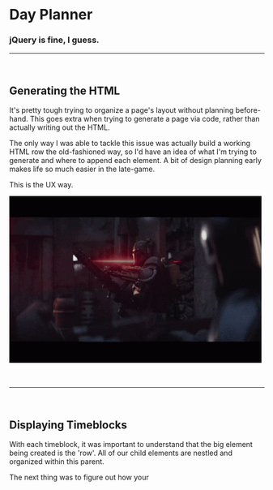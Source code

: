 <br>

# Day Planner


### jQuery is fine, I guess.

---
<br>

## Generating the HTML

It's pretty tough trying to organize a page's layout without planning before-hand.  This goes extra when trying to generate a page via code, rather than actually writing out the HTML.

The only way I was able to tackle this issue was actually build a working HTML row the old-fashioned way, so I'd have an idea of what I'm trying to generate and where to append each element.  A bit of design planning early makes life so much easier in the late-game.

This is the UX way.


![](../Assets/thisIsTheWay.gif)


<br>

---

<br>

## Displaying Timeblocks

With each timeblock, it was important to understand that the big element being created is the 'row'.  All of our child elements are nestled and organized within this parent.

The next thing was to figure out how your


